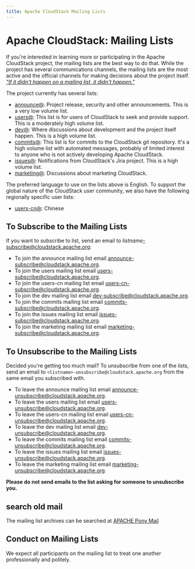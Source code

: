```yaml
---
title: Apache CloudStack Mailing Lists
---
```


<h1>Apache CloudStack: Mailing Lists</h1>

If you're interested in learning more or participating in the Apache CloudStack
project, the mailing lists are the best way to do that. While the project has
several communications channels, the mailing lists are the most active and the
official channels for making decisions about the project itself. *["If it didn't
happen on a mailing list, it didn't
happen."](https://community.apache.org/newbiefaq.html#is-there-a-code-of-conduct-for-apache-projects)*

The project currently has several lists:

- [announce@](https://lists.apache.org/list.html?announce@cloudstack.apache.org): Project release, security and other announcements. This is a very low volume list.
- [users@](https://lists.apache.org/list.html?users@cloudstack.apache.org): This list is for users of CloudStack to seek and provide support. This is a moderately high volume list.
- [dev@](https://lists.apache.org/list.html?dev@cloudstack.apache.org): Where discussions about development and the project itself happen. This is a high volume list.
- [commits@](https://lists.apache.org/list.html?commits@cloudstack.apache.org): This list is for commits to the CloudStack git repository. It's a high volume list with automated messages, probably of limited interest to anyone who is not actively developing Apache CloudStack.
- [issues@](https://lists.apache.org/list.html?issues@cloudstack.apache.org): Notifications from CloudStack's Jira project. This is a high volume list.
- [marketing@](https://lists.apache.org/list.html?marketing@cloudstack.apache.org): Discussions about marketing CloudStack.

The preferred language to use on the lists above is English. To support the global nature of the CloudStack user community, we also have the following regionally specific user lists:

- [users-cn@](https://lists.apache.org/list.html?users-cn@cloudstack.apache.org): Chinese

<h2>To Subscribe to the Mailing Lists</h2>

If you want to subscribe to list, send an email to *listname*-subscribe@cloudstack.apache.org:

- To join the announce mailing list email <a href="mailto:announce-subscribe@cloudstack.apache.org">announce-subscribe@cloudstack.apache.org</a>.
- To join the users mailing list email <a href="mailto:users-subscribe@cloudstack.apache.org">users-subscribe@cloudstack.apache.org</a>.
- To join the users-cn mailing list email <a href="mailto:users-cn-subscribe@cloudstack.apache.org">users-cn-subscribe@cloudstack.apache.org</a>.
- To join the dev mailing list email <a href="mailto:dev-subscribe@cloudstack.apache.org">dev-subscribe@cloudstack.apache.org</a>.
- To join the commits mailing list email <a href="mailto:commits-subscribe@cloudstack.apache.org">commits-subscribe@cloudstack.apache.org</a>.
- To join the issues mailing list email <a href="mailto:issues-subscribe@cloudstack.apache.org">issues-subscribe@cloudstack.apache.org</a>.
- To join the marketing mailing list email <a href="mailto:marketing-subscribe@cloudstack.apache.org">marketing-subscribe@cloudstack.apache.org</a>.

<h2>To Unsubscribe to the Mailing Lists</h2>

Decided you're getting too much mail? To unsubscribe from one of the lists, send
an email to `<listname>-unsubscribe@cloudstack.apache.org` from the same email you
subscribed with.

- To leave the announce mailing list email <a href="mailto:announce-unsubscribe@cloudstack.apache.org">announce-unsubscribe@cloudstack.apache.org</a>.
- To leave the users mailing list email <a href="mailto:users-unsubscribe@cloudstack.apache.org">users-unsubscribe@cloudstack.apache.org</a>.
- To leave the users-cn mailing list email <a href="mailto:users-cn-unsubscribe@cloudstack.apache.org">users-cn-unsubscribe@cloudstack.apache.org</a>.
- To leave the dev mailing list email <a href="mailto:dev-unsubscribe@cloudstack.apache.org">dev-unsubscribe@cloudstack.apache.org</a>.
- To leave the commits mailing list email <a href="mailto:commits-unsubscribe@cloudstack.apache.org">commits-unsubscribe@cloudstack.apache.org</a>.
- To leave the issues mailing list email <a href="mailto:issues-unsubscribe@cloudstack.apache.org">issues-unsubscribe@cloudstack.apache.org</a>.
- To leave the marketing mailing list email <a href="mailto:marketing-unsubscribe@cloudstack.apache.org">marketing-unsubscribe@cloudstack.apache.org</a>.

**Please do not send emails to the list asking for someone to unsubscribe you.**

<h2>search old mail</h2>

The mailing list archives can be searched at [APACHE Pony Mail](https://lists.apache.org/list.html?dev@cloudstack.apache.org)

<h2>Conduct on Mailing Lists</h2>

We expect all participants on the mailing list to treat one another
professionally and politely.
